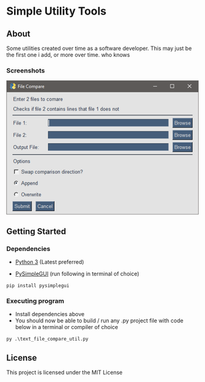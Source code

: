 # Simple Utility Tools

## About

Some utilities created over time as a software developer. This may just be the first one i add, or more over time. who knows

### Screenshots

![Text Compare](/Meta/Screenshots/textcompare.png?raw=true "Optional Title")

## Getting Started

### Dependencies

* [Python 3](https://www.python.org/) (Latest preferred)

* [PySimpleGUI](www.pysimplegui.org) (run following in terminal of choice)
```
pip install pysimplegui
```

### Executing program
* Install dependencies above
* You should now be able to build / run any .py project file with code below in a terminal or compiler of choice
```
py .\text_file_compare_util.py
```

## License

This project is licensed under the MIT License
